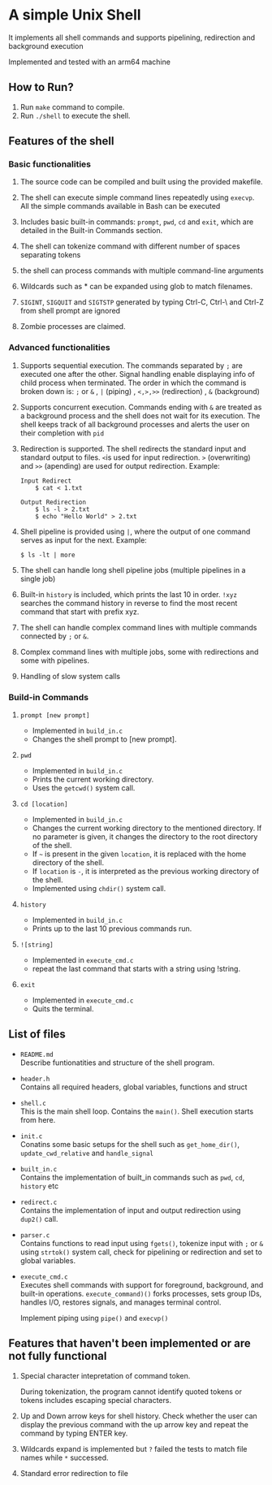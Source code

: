 # A simple Unix Shell

It implements all shell commands and supports pipelining, redirection and background execution

Implemented and tested with an arm64 machine

## How to Run?

1. Run `make` command to compile.
2. Run `./shell` to execute the shell.

## Features of the shell

### Basic functionalities

1. The source code can be compiled and built using the provided makefile.

2. The shell can execute simple command lines repeatedly using `execvp`. All the simple commands available in Bash can be executed

3. Includes basic built-in commands: `prompt`, `pwd`, `cd` and `exit`, which are detailed in the Built-in Commands section.

4. The shell can tokenize command with different number of spaces separating tokens

5. the shell can process commands with multiple command-line arguments

6. Wildcards such as * can be expanded using glob to match filenames.

7. `SIGINT`, `SIGQUIT` and `SIGTSTP` generated by typing Ctrl-C, Ctrl-\ and Ctrl-Z from shell prompt are ignored

8. Zombie processes are claimed.

### Advanced functionalities

1. Supports sequential execution. The commands separated by `;` are executed one after the other. Signal handling enable displaying info of child process when terminated.
The order in which the command is broken down is: `;` or `&` , `|` (piping) , `<,>,>>` (redirection) , `&` (background) 

2. Supports concurrent execution. Commands ending with `&` are treated as a background process and the shell does not wait for its execution. The shell keeps track of all background processes and alerts the user on their completion with `pid`

3. Redirection is supported. The shell redirects the standard input and standard output to files.
`<`is used for input redirection. `>` (overwriting) and `>>` (apending) are used for output redirection.
Example:
    ```
    Input Redirect
        $ cat < 1.txt

    Output Redirection
        $ ls -l > 2.txt
        $ echo "Hello World" > 2.txt
    ```

4. Shell pipeline is provided using `|`, where the output of one command serves as input for the next.
Example:
    ```
    $ ls -lt | more
    ```

5. The shell can handle long shell pipeline jobs (multiple pipelines in a single job)

6. Built-in `history` is included, which prints the last 10 in order. `!xyz` searches the command history in reverse to find the most recent command that start with prefix xyz.

7. The shell can handle complex command lines with multiple commands connected by `;` or `&`. 

8. Complex command lines with multiple jobs, some with redirections and some with pipelines.  

9. Handling of slow system calls

### Build-in Commands

1. `prompt [new prompt]` <br>
    * Implemented in `build_in.c`
    * Changes the shell prompt to [new prompt].

2. `pwd` <br>
    * Implemented in `build_in.c`
    * Prints the current working directory.
    * Uses the `getcwd()` system call.

3. `cd [location]` <br>
    * Implemented in `build_in.c`
    * Changes the current working directory to the mentioned directory. If no parameter is given, it changes the directory to the root directory of the shell.
    * If `~` is present in the given `location`, it is replaced with the home directory of the shell.
    * If `location` is `-`, it is interpreted as the previous working directory of the shell.
    * Implemented using `chdir()` system call.

4. `history` <br>
    * Implemented in `build_in.c`
    * Prints up to the last 10 previous commands run.

8. `![string]` <br>
    * Implemented in `execute_cmd.c`
    * repeat the last command that starts with a string using !string.

15. `exit`
    * Implemented in `execute_cmd.c`
    * Quits the terminal.


## List of files

* `README.md` <br>
    Describe funtionatities and structure of the shell program.

* `header.h` <br>
    Contains all required headers, global variables, functions and struct

* `shell.c` <br>
   This is the main shell loop. Contains the `main()`. Shell execution starts from here.

* `init.c` <br>
    Conatins some basic setups for the shell such as `get_home_dir()`, `update_cwd_relative` and  `handle_signal`

* `built_in.c` <br>
   Contains the implementation of built_in commands such as `pwd`, `cd`, `history` etc
   
* `redirect.c` <br> 
    Contains the implementation of input and output redirection using `dup2()` call.
   
* `parser.c` <br> 
    Contains functions to read input using `fgets()`, tokenize input with `;` or `&` using `strtok()` system call, check for pipelining or redirection and set to global variables.

* `execute_cmd.c` <br>
    Executes shell commands with support for foreground, background, and built-in operations. `execute_command)()` forks processes, sets group IDs, handles I/O, restores signals, and manages terminal control.

    Implement piping using `pipe()` and `execvp()`


## Features that haven't been implemented or are not fully functional
1. Special character intepretation of command token. 

    During tokenization, the program cannot identify quoted tokens or tokens includes escaping special characters.

2. Up and Down arrow keys for shell history. Check whether the user can display the previous command with the up arrow key and repeat the command by typing ENTER key.


3. Wildcards expand is implemented but `?` failed the tests to match file names while `*` successed.

4. Standard error redirection to file